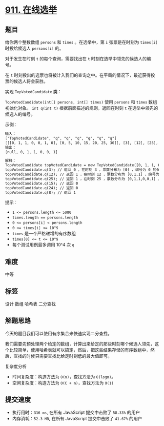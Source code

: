 # [911. 在线选举](https://leetcode-cn.com/problems/online-election/)

## 题目

给你两个整数数组 `persons` 和 `times` 。在选举中，第 `i` 张票是在时刻为 `times[i]` 时投给候选人 `persons[i]` 的。

对于发生在时刻 `t` 的每个查询，需要找出在 `t` 时刻在选举中领先的候选人的编号。

在 `t` 时刻投出的选票也将被计入我们的查询之中。在平局的情况下，最近获得投票的候选人将会获胜。

实现 `TopVotedCandidate` 类：

`TopVotedCandidate(int[] persons, int[] times)` 使用 `persons` 和 `times` 数组初始化对象。
`int q(int t)` 根据前面描述的规则，返回在时刻 `t` 在选举中领先的候选人的编号。

示例：

```txt
输入：
["TopVotedCandidate", "q", "q", "q", "q", "q", "q"]
[[[0, 1, 1, 0, 0, 1, 0], [0, 5, 10, 15, 20, 25, 30]], [3], [12], [25], [15], [24], [8]]
输出：
[null, 0, 1, 1, 0, 0, 1]

解释：
TopVotedCandidate topVotedCandidate = new TopVotedCandidate([0, 1, 1, 0, 0, 1, 0], [0, 5, 10, 15, 20, 25, 30]);
topVotedCandidate.q(3); // 返回 0 ，在时刻 3 ，票数分布为 [0] ，编号为 0 的候选人领先。
topVotedCandidate.q(12); // 返回 1 ，在时刻 12 ，票数分布为 [0,1,1] ，编号为 1 的候选人领先。
topVotedCandidate.q(25); // 返回 1 ，在时刻 25 ，票数分布为 [0,1,1,0,0,1] ，编号为 1 的候选人领先。（在平局的情况下，1 是最近获得投票的候选人）。
topVotedCandidate.q(15); // 返回 0
topVotedCandidate.q(24); // 返回 0
topVotedCandidate.q(8); // 返回 1
```

提示：

- `1 <= persons.length <= 5000`
- `times.length == persons.length`
- `0 <= persons[i] < persons.length`
- `0 <= times[i] <= 10^9`
- `times` 是一个严格递增的有序数组
- `times[0] <= t <= 10^9`
- 每个测试用例最多调用 10^4 次 `q`

## 难度

中等

## 标签

设计 数组 哈希表 二分查找

## 解题思路

今天的题目我们可以使用有序集合来快速实现二分查找。

我们需要先预处理两个给定的数组，计算出来给定的那些时刻哪个候选人领先，这个比较简单，使用哈希表就可以搞定，然后，把这些结果存储的有序数组中，然后，查找的时候只需要查找比给定时刻低的最大值即可。

复杂度分析

- 时间复杂度：构造方法为 `O(n)`，查找方法为 `O(logn)`。
- 空间复杂度：构造方法为 `O(C + n)`，查找方法为 `O(1)`

## 提交速度

- 执行用时：`316 ms`, 在所有 JavaScript 提交中击败了 `58.33%` 的用户
- 内存消耗：`52.3 MB`, 在所有 JavaScript 提交中击败了 `41.67%` 的用户
